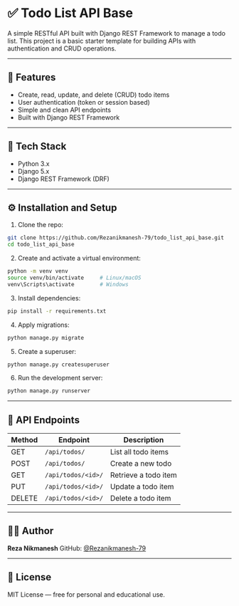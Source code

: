
# ✅ Todo List API Base

A simple RESTful API built with Django REST Framework to manage a todo list. This project is a basic starter template for building APIs with authentication and CRUD operations.

---

## 🚀 Features

- Create, read, update, and delete (CRUD) todo items  
- User authentication (token or session based)  
- Simple and clean API endpoints  
- Built with Django REST Framework  

---

## 🧰 Tech Stack

- Python 3.x  
- Django 5.x  
- Django REST Framework (DRF)  

---

## ⚙️ Installation and Setup

1. Clone the repo:

```bash
git clone https://github.com/Rezanikmanesh-79/todo_list_api_base.git
cd todo_list_api_base
````

2. Create and activate a virtual environment:

```bash
python -m venv venv
source venv/bin/activate     # Linux/macOS
venv\Scripts\activate        # Windows
```

3. Install dependencies:

```bash
pip install -r requirements.txt
```

4. Apply migrations:

```bash
python manage.py migrate
```

5. Create a superuser:

```bash
python manage.py createsuperuser
```

6. Run the development server:

```bash
python manage.py runserver
```

---

## 📡 API Endpoints

| Method | Endpoint           | Description          |
| ------ | ------------------ | -------------------- |
| GET    | `/api/todos/`      | List all todo items  |
| POST   | `/api/todos/`      | Create a new todo    |
| GET    | `/api/todos/<id>/` | Retrieve a todo item |
| PUT    | `/api/todos/<id>/` | Update a todo item   |
| DELETE | `/api/todos/<id>/` | Delete a todo item   |

---

## 👨‍💻 Author

**Reza Nikmanesh**
GitHub: [@Rezanikmanesh-79](https://github.com/Rezanikmanesh-79)

---

## 📝 License

MIT License — free for personal and educational use.


